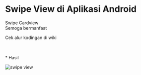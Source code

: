 # Swipe View di Aplikasi Android
Swipe Cardview <br>
Semoga bermanfaat <br>

Cek alur kodingan di wiki

<br>
<br>
* Hasil <br>

![swipe view](https://user-images.githubusercontent.com/39976558/72067448-587ae400-3315-11ea-87af-72e28b74dcc0.gif)
